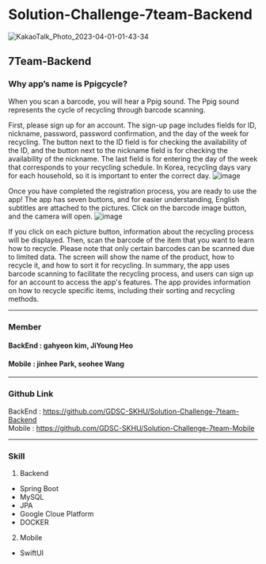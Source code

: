 # Solution-Challenge-7team-Backend
![KakaoTalk_Photo_2023-04-01-01-43-34](https://user-images.githubusercontent.com/101980750/229180424-83a0bba3-d275-4a41-98bb-ec34d65d15d5.png)

## 7Team-Backend
### Why app’s name is **Ppigcycle?**
When you scan a barcode, you will hear a Ppig sound. The Ppig sound represents the cycle of recycling through barcode scanning.

First, please sign up for an account. The sign-up page includes fields for ID, nickname, password, password confirmation, and the day of the week for recycling. The button next to the ID field is for checking the availability of the ID, and the button next to the nickname field is for checking the availability of the nickname. The last field is for entering the day of the week that corresponds to your recycling schedule. In Korea, recycling days vary for each household, so it is important to enter the correct day.
![image](https://user-images.githubusercontent.com/101980750/229178468-26d04fae-0411-4fc5-a8e9-c0b22d994e05.png)

Once you have completed the registration process, you are ready to use the app! The app has seven buttons, and for easier understanding, English subtitles are attached to the pictures. Click on the barcode image button, and the camera will open.
![image](https://user-images.githubusercontent.com/101980750/229178556-cd63883a-02d4-4f25-8b4f-8665b0214fdf.png)

If you click on each picture button, information about the recycling process will be displayed. Then, scan the barcode of the item that you want to learn how to recycle. Please note that only certain barcodes can be scanned due to limited data. The screen will show the name of the product, how to recycle it, and how to sort it for recycling. In summary, the app uses barcode scanning to facilitate the recycling process, and users can sign up for an account to access the app's features. The app provides information on how to recycle specific items, including their sorting and recycling methods.

- - -

### Member
#### BackEnd : gahyeon kim, JiYoung Heo

#### Mobile : jinhee Park, seohee Wang

- - -

### Github Link
BackEnd : https://github.com/GDSC-SKHU/Solution-Challenge-7team-Backend 
<br>
Mobile : https://github.com/GDSC-SKHU/Solution-Challenge-7team-Mobile

- - -

### Skill
1) Backend
- Spring Boot
- MySQL
- JPA
- Google Cloue Platform
- DOCKER

2) Mobile
- SwiftUI
